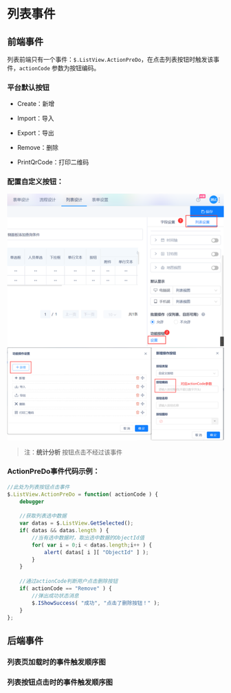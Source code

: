 
# 列表事件

## 前端事件

列表前端只有一个事件：```$.ListView.ActionPreDo```，在点击列表按钮时触发该事件，```actionCode``` 参数为按钮编码。

### 平台默认按钮

* Create：新增

* Import：导入

* Export：导出

* Remove：删除

* PrintQrCode：打印二维码

### 配置自定义按钮：
![](../img/list-events-1.png)
![](../img/list-events-2.png)

> 注：**统计分析** 按钮点击不经过该事件

### ActionPreDo事件代码示例：
``` js
//此处为列表按钮点击事件
$.ListView.ActionPreDo = function( actionCode ) {
    debugger

    //获取列表选中数据
    var datas = $.ListView.GetSelected();
    if( datas && datas.length ) {
        //当有选中数据时，取出选中数据的ObjectId值
        for( var i = 0;i < datas.length;i++ ) {
            alert( datas[ i ][ "ObjectId" ] );
        }
    }

    //通过actionCode判断用户点击删除按钮
    if( actionCode == "Remove" ) {
        //弹出成功状态消息
        $.IShowSuccess( "成功", "点击了删除按钮！" );
    }
};
```


## 后端事件

### 列表页加载时的事件触发顺序图


### 列表按钮点击时的事件触发顺序图
